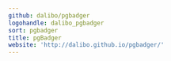 ```yaml
---
github: dalibo/pgbadger
logohandle: dalibo_pgbadger
sort: pgbadger
title: pgBadger
website: 'http://dalibo.github.io/pgbadger/'
---
```

